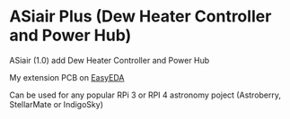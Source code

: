 # ASiair Plus (Dew Heater Controller and Power Hub)


ASiair (1.0) add  Dew Heater Controller and Power Hub

My extension PCB  on  [EasyEDA](https://easyeda.com/hujer.roman/asiair-1-0-extension)

Can be used for any popular RPi 3  or RPI 4 astronomy poject  (Astroberry,  StellarMate  or IndigoSky)  

 
